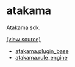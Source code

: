 # atakama
Atakama sdk.


[(view source)](https://github.com/AtakamaLLC/atakama_sdk/blob/master/atakama/__init__.py)
 - [atakama.plugin_base](atakama_plugin_base.md)
 - [atakama.rule_engine](atakama_rule_engine.md)
